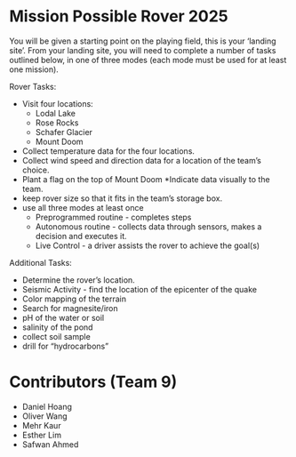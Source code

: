 # Mission Possible Rover 2025
You will be given a starting point on the playing field, this is your ‘landing site’.  From your landing site, you will need to complete a number of tasks outlined below, in one of three modes (each mode must be used for at least one mission).

Rover Tasks:
* Visit four locations:
  * Lodal Lake
  * Rose Rocks
  * Schafer Glacier
  * Mount Doom
* Collect temperature data for the four locations.
* Collect wind speed and direction data for a location of the team’s choice.
* Plant a flag on the top of Mount Doom
*Indicate data visually to the team.
* keep rover size so that it fits in the team’s storage box.
* use all three modes at least once
  * Preprogrammed routine - completes steps
  * Autonomous routine - collects data through sensors, makes a decision and executes it.
  * Live Control - a driver assists the rover to achieve the goal(s)

Additional Tasks:
* Determine the rover’s location.
* Seismic Activity - find the location of the epicenter of the quake
* Color mapping of the terrain
* Search for magnesite/iron
* pH of the water or soil
* salinity of the pond
* collect soil sample
* drill for “hydrocarbons”

# Contributors (Team 9)
* Daniel Hoang
* Oliver Wang
* Mehr Kaur
* Esther Lim
* Safwan Ahmed

